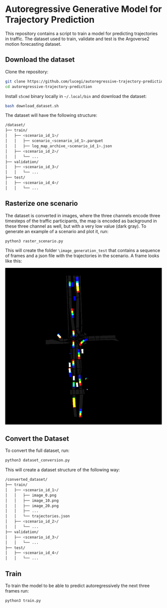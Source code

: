 # Autoregressive Generative Model for Trajectory Prediction
This repository contains a script to train a model for predicting trajectories in traffic. The dataset used to train, validate and test is the Argoverse2 motion forecasting dataset. 

## Download the dataset
Clone the repository:
```bash
git clone https://github.com/lucegi/autoregressive-trajectory-prediction.git
cd autoregressive-trajectory-prediction
```
Install ```s5cmd``` binary locally in ```~/.local/bin``` and download the dataset:
```bash
bash download_dataset.sh
```
The dataset will have the following structure:
```bash
/dataset/
├── train/
│   ├── <scenario_id_1>/
│   │   ├── scenario_<scenario_id_1>.parquet
│   │   ├── log_map_archive_<scenario_id_1>.json
│   ├── <scenario_id_2>/
│   │   └── ...
├── validation/
│   ├── <scenario_id_3>/
│   │   └── ...
├── test/
│   ├── <scenario_id_4>/
│   │   └── ...
``` 

## Rasterize one scenario
The dataset is converted in images, where the three channels encode three timesteps of the traffic participants, the map is encoded as background in these three channel as well, but with a very low value (dark gray).
To generate an example of a scenario and plot it, run:
```bash
python3 raster_scenario.py
```
This will create the folder ```\image_generation_test```  that contains a sequence of frames and a json file with the trajectories in the scenario. A frame looks like this:

![Alt text](media/image_0.png)

## Convert the Dataset
To convert the full dataset, run:
```bash
python3 dataset_conversion.py
```
This will create a dataset structure of the following way:
```bash
/converted_dataset/
├── train/
│   ├── <scenario_id_1>/
│   │   ├── image_0.png
│   │   ├── image_10.png
│   │   ├── image_20.png
│   │   ├── ...
│   │   └── trajectories.json
│   ├── <scenario_id_2>/
│   │   └── ...
├── validation/
│   ├── <scenario_id_3>/
│   │   └── ...
├── test/
│   ├── <scenario_id_4>/
│   │   └── ...
``` 

## Train
To train the model to be able to predict autoregressively the next three frames run:

```bash
python3 train.py
```
